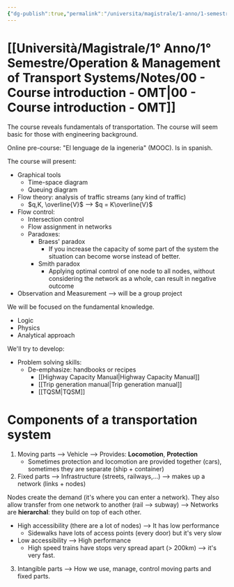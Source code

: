 ```yaml
---
{"dg-publish":true,"permalink":"/universita/magistrale/1-anno/1-semestre/operation-and-management-of-transport-systems/notes/00-course-introduction-omt/","tags":["UNI"]}
---
```


# [[Università/Magistrale/1° Anno/1° Semestre/Operation & Management of Transport Systems/Notes/00 - Course introduction - OMT\|00 - Course introduction - OMT]]

The course reveals fundamentals of transportation. The course will seem basic for those with engineering background.

Online pre-course: "El lenguage de la ingeneria" (MOOC). Is in spanish.

The course will present: 
- Graphical tools
	- Time-space diagram
	- Queuing diagram
- Flow theory: analysis of traffic streams (any kind of traffic)
	- $q,K, \overline{V}$ --> $q = K\overline{V}$
- Flow control:
	- Intersection control
	- Flow assignment in networks
	- Paradoxes:
		- Braess' paradox
			- If you increase the capacity of some part of the system the situation can become worse instead of better. 
		- Smith paradox
			- Applying optimal control of one node to all nodes, without considering the network as a whole, can result in negative outcome
- Observation and Measurement --> will be a group project

We will be focused on the fundamental knowledge.
- Logic
- Physics
- Analytical approach

We'll try to develop:
- Problem solving skills:
	- De-emphasize: handbooks or recipes
		- [[Highway Capacity Manual\|Highway Capacity Manual]]
		- [[Trip generation manual\|Trip generation manual]]
		- [[TQSM\|TQSM]] 

# Components of a transportation system


1. Moving parts --> Vehicle --> Provides: **Locomotion**, **Protection**
	- Sometimes protection and locomotion are provided together (cars), sometimes they are separate (ship + container)
2. Fixed parts --> Infrastructure (streets, railways,...) --> makes up a network (links + nodes)

Nodes create the demand (it's where you can enter a network). They also allow transfer from one network to another (rail --> subway) --> Networks are **hierarchal**: they build on top of each other.

- High accessibility (there are a lot of nodes) --> It has low performance 
	- Sidewalks have lots of access points (every door) but it's very slow
- Low accessibility --> High performance
	- High speed trains have stops very spread apart (> 200km) --> it's very fast.

3. Intangible parts --> How we use, manage, control moving parts and fixed parts.


